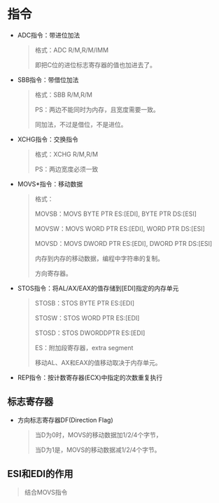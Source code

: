 # 指令

* ADC指令：带进位加法

  > 格式：ADC R/M,R/M/IMM
  >
  > 即把C位的进位标志寄存器的值也加进去了。

* SBB指令：带借位加法

  > 格式：SBB R/M,R/M
  >
  > PS：两边不能同时为内存，且宽度需要一致。
  >
  > 同加法，不过是借位，不是进位。

* XCHG指令：交换指令

  > 格式：XCHG R/M,R/M
  >
  > PS：两边宽度必须一致

* MOVS*指令：移动数据

  > 格式：
  >
  > MOVSB：MOVS BYTE PTR ES:[EDI], BYTE PTR DS:[ESI]
  >
  > MOVSW：MOVS WORD PTR ES:[EDI], WORD PTR DS:[ESI]
  >
  > MOVSD：MOVS DWORD PTR ES:[EDI], DWORD PTR DS:[ESI]
  >
  > 内存到内存的移动数据，编程中字符串的复制。
  >
  > 方向寄存器。

* STOS指令：将AL/AX/EAX的值存储到[EDI]指定的内存单元

  > STOSB：STOS BYTE PTR ES:[EDI]
  >
  > STOSW：STOS WORD PTR ES:[EDI]
  >
  > STOSD：STOS DWORDDPTR ES:[EDI]
  >
  > ES：附加段寄存器，extra segment
  >
  > 移动AL、AX和EAX的值移动取决于内存单元。

* REP指令：按计数寄存器(ECX)中指定的次数重复执行

## 标志寄存器

* 方向标志寄存器DF(Direction Flag)

  > 当D为0时，MOVS的移动数据加1/2/4个字节，
  >
  > 当D为1是，MOVS的移动数据减1/2/4个字节。

## ESI和EDI的作用

> 结合MOVS指令